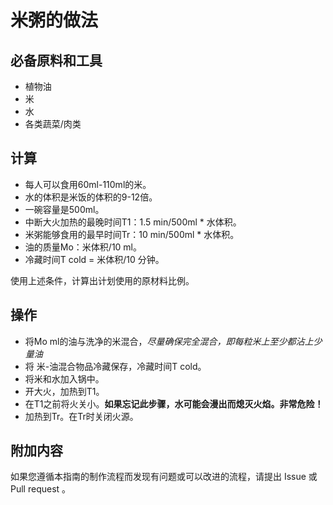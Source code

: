 # 米粥的做法

## 必备原料和工具

* 植物油
* 米
* 水
* 各类蔬菜/肉类

## 计算

* 每人可以食用60ml-110ml的米。
* 水的体积是米饭的体积的9-12倍。
* 一碗容量是500ml。
* 中断大火加热的最晚时间T1：1.5 min/500ml * 水体积。
* 米粥能够食用的最早时间Tr：10 min/500ml * 水体积。
* 油的质量Mo：米体积/10 ml。
* 冷藏时间T cold = 米体积/10 分钟。

使用上述条件，计算出计划使用的原材料比例。

## 操作

* 将Mo ml的油与洗净的米混合，*尽量确保完全混合，即每粒米上至少都沾上少量油*
* 将 米-油混合物品冷藏保存，冷藏时间T cold。
* 将米和水加入锅中。
* 开大火，加热到T1。
* 在T1之前将火关小。**如果忘记此步骤，水可能会漫出而熄灭火焰。非常危险！**
* 加热到Tr。在Tr时关闭火源。

## 附加内容

如果您遵循本指南的制作流程而发现有问题或可以改进的流程，请提出 Issue 或 Pull request 。
